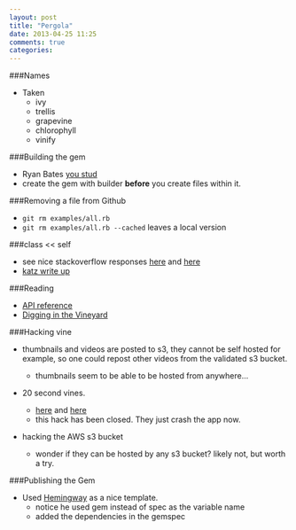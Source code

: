 ```yaml
---
layout: post
title: "Pergola"
date: 2013-04-25 11:25
comments: true
categories: 
---
```


###Names
  - Taken
    - ivy
    - trellis
    - grapevine
    - chlorophyll
    - vinify

###Building the gem
  - Ryan Bates [you stud](http://railscasts.com/episodes/245-new-gem-with-bundler)
  - create the gem with builder **before** you create files within it.

###Removing a file from Github
  - `git rm examples/all.rb`
  - `git rm examples/all.rb --cached` leaves a local version


###class << self
  - see nice stackoverflow responses [here](http://stackoverflow.com/questions/2505067/class-self-idiom-in-ruby) and [here](http://stackoverflow.com/questions/2567956/rails-class-self)
  - [katz write up](http://yehudakatz.com/2009/11/15/metaprogramming-in-ruby-its-all-about-the-self/)

###Reading
  - [API reference](https://github.com/starlock/vino/wiki/API-Reference)
  - [Digging in the Vineyard](http://www.gironda.org/2013/02/25/digging-in-the-vineyard-part-1.html)

###Hacking vine
  - thumbnails and videos are posted to s3, they cannot be self hosted for example, so one could repost other videos from the validated s3 bucket.
    - thumbnails seem to be able to be hosted from anywhere...

  - 20 second vines. 
    - [here](http://www.addictivetips.com/ios/how-to-share-vine-videos-longer-than-6-seconds/) and [here](http://animalnewyork.com/2013/how-to-make-a-20-second-vine/)
    - this hack has been closed. They just crash the app now.

  - hacking the AWS s3 bucket
    - wonder if they can be hosted by any s3 bucket? likely not, but worth a try.

###Publishing the Gem
  - Used [Hemingway](https://github.com/carrot/hw/blob/master/hw.gemspec) as a nice template. 
    - notice he used gem instead of spec as the variable name
    - added the dependencies in the gemspec
